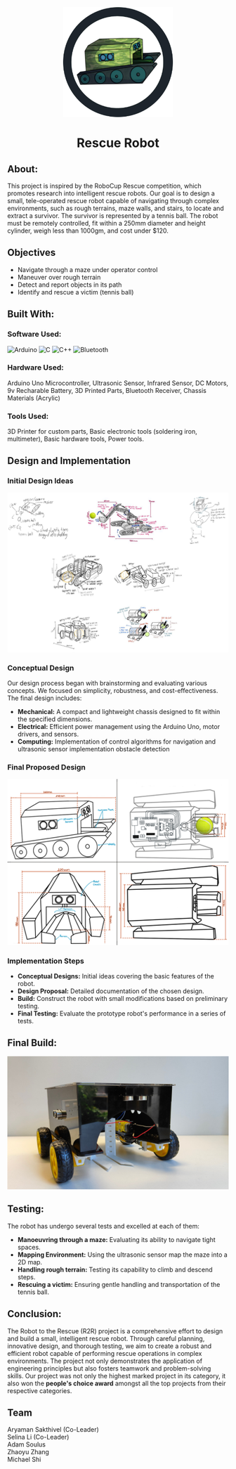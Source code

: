 <div class="Image" align="center">
  <img src="https://github.com/aryaman-sakthi/Rescue-Robot/blob/main/assets/Project%20Logo.png" alt="Logo" width="250" height="250">
</div>
<h1 align="center">Rescue Robot</h1>

## About:
This project is inspired by the RoboCup Rescue competition, which promotes research into intelligent rescue robots. Our goal is to design a small, tele-operated rescue robot capable of navigating through complex environments, such as rough terrains, maze walls, and stairs, to locate and extract a survivor.  The survivor is represented by a tennis ball. The robot must be remotely controlled, fit within a 250mm diameter and height cylinder, weigh less than 1000gm, and cost under $120.

## Objectives
* Navigate through a maze under operator control
* Maneuver over rough terrain
* Detect and report objects in its path
* Identify and rescue a victim (tennis ball)

## Built With:
### Software Used:
![Arduino](https://img.shields.io/badge/-Arduino-00979D?style=for-the-badge&logo=Arduino&logoColor=white) 
![C](https://img.shields.io/badge/c-%2300599C.svg?style=for-the-badge&logo=c&logoColor=white) 
![C++](https://img.shields.io/badge/C%2B%2B-00599C?logo=cplusplus&logoColor=fff&style=for-the-badge)
![Bluetooth](https://img.shields.io/badge/Bluetooth-0082FC?logo=bluetooth&logoColor=fff&style=for-the-badge)

### Hardware Used: 
Arduino Uno Microcontroller, Ultrasonic Sensor, Infrared Sensor, DC Motors, 9v Recharable Battery, 3D Printed Parts, Bluetooth Receiver, Chassis Materials (Acrylic)

### Tools Used:
3D Printer for custom parts, Basic electronic tools (soldering iron, multimeter), Basic hardware tools, Power tools.

## Design and Implementation
### Initial Design Ideas
![](https://github.com/aryaman-sakthi/Rescue-Robot/blob/main/assets/Initial%20Design%20Ideas.png)

### Conceptual Design
Our design process began with brainstorming and evaluating various concepts. We focused on simplicity, robustness, and cost-effectiveness. The final design includes:

* **Mechanical:** A compact and lightweight chassis designed to fit within the specified dimensions.
* **Electrical:** Efficient power management using the Arduino Uno, motor drivers, and sensors.
* **Computing:** Implementation of control algorithms for navigation and ultrasonic sensor implementation obstacle detection

### Final Proposed Design
![](https://github.com/aryaman-sakthi/Rescue-Robot/blob/main/assets/Final%20Design%20(Main).jpg)

### Implementation Steps
* **Conceptual Designs:** Initial ideas covering the basic features of the robot.
* **Design Proposal:** Detailed documentation of the chosen design.
* **Build:** Construct the robot with small modifications based on preliminary testing.
* **Final Testing:** Evaluate the prototype robot's performance in a series of tests.

## Final Build:
![](https://github.com/aryaman-sakthi/Rescue-Robot/blob/main/assets/Final%20Build.jpg)

## Testing:

The robot has undergo several tests and excelled at each of them:

* **Manoeuvring through a maze:** Evaluating its ability to navigate tight spaces.
* **Mapping Environment:** Using the ultrasonic sensor map the maze into a 2D map.
* **Handling rough terrain:** Testing its capability to climb and descend steps.
* **Rescuing a victim:** Ensuring gentle handling and transportation of the tennis ball.

## Conclusion:
The Robot to the Rescue (R2R) project is a comprehensive effort to design and build a small, intelligent rescue robot. Through careful planning, innovative design, and thorough testing, we aim to create a robust and efficient robot capable of performing rescue operations in complex environments. The project not only demonstrates the application of engineering principles but also fosters teamwork and problem-solving skills.
Our project was not only the highest marked project in its category, it also won the **people's choice award** amongst all the top projects from their respective categories.

## Team
Aryaman Sakthivel (Co-Leader)  
Selina Li (Co-Leader)  
Adam Soulus  
Zhaoyu Zhang  
Michael Shi  
